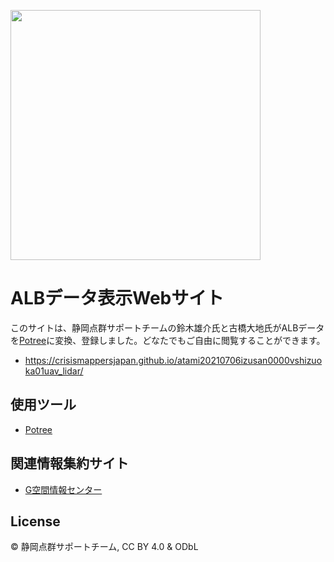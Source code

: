 [<img width="400" src="https://user-images.githubusercontent.com/416977/125190304-5f224880-e277-11eb-9375-f20ae92cae81.jpg" >](https://crisismappersjapan.github.io/atami20210706izusan0000vshizuoka01uav_lidar/)

# ALBデータ表示Webサイト
このサイトは、静岡点群サポートチームの鈴木雄介氏と古橋大地氏がALBデータを[Potree](https://potree.github.io/)に変換、登録しました。どなたでもご自由に閲覧することができます。
* https://crisismappersjapan.github.io/atami20210706izusan0000vshizuoka01uav_lidar/

## 使用ツール
* [Potree](https://potree.github.io/)

## 関連情報集約サイト
* [G空間情報センター](https://www.geospatial.jp/ckan/dataset/20210703-atami-dronealb)

## License
© 静岡点群サポートチーム, CC BY 4.0 & ODbL
